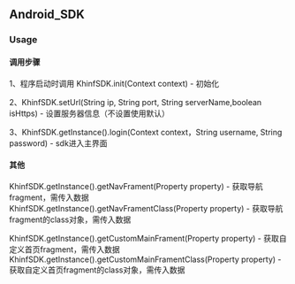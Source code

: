 ## Android_SDK

### Usage

#### 调用步骤

1、程序启动时调用 KhinfSDK.init(Context context) - 初始化

2、KhinfSDK.setUrl(String ip, String port, String serverName,boolean isHttps) - 设置服务器信息（不设置使用默认）

3、KhinfSDK.getInstance().login(Context context，String username, String password) - sdk进入主界面

#### 其他

KhinfSDK.getInstance().getNavFrament(Property property) - 获取导航fragment，需传入数据
KhinfSDK.getInstance().getNavFramentClass(Property property) - 获取导航fragment的class对象，需传入数据

KhinfSDK.getInstance().getCustomMainFrament(Property property) - 获取自定义首页fragment，需传入数据
KhinfSDK.getInstance().getCustomMainFramentClass(Property property) - 获取自定义首页fragment的class对象，需传入数据



